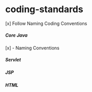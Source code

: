# coding-standards


 [x] Follow Naming Coding Conventions


##### Core Java
[x] - Naming Conventions


##### Servlet


##### JSP


##### HTML



